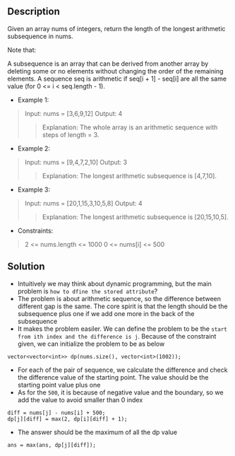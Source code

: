 ## Description
Given an array nums of integers, return the length of the longest arithmetic subsequence in nums.

Note that:

A subsequence is an array that can be derived from another array by deleting some or no elements without changing the order of the remaining elements.
A sequence seq is arithmetic if seq[i + 1] - seq[i] are all the same value (for 0 <= i < seq.length - 1).

- Example 1:

>Input: nums = [3,6,9,12]
Output: 4
>>Explanation:  The whole array is an arithmetic sequence with steps of length = 3.

- Example 2:

>Input: nums = [9,4,7,2,10]
Output: 3
>>Explanation:  The longest arithmetic subsequence is [4,7,10].

- Example 3:

>Input: nums = [20,1,15,3,10,5,8]
Output: 4
>>Explanation:  The longest arithmetic subsequence is [20,15,10,5].

- Constraints:

>2 <= nums.length <= 1000
0 <= nums[i] <= 500

## Solution
- Intuitively we may think about dynamic programming, but the main problem is `how to dfine the stored attribute`?
- The problem is about arithmetic sequence, so the difference between different gap is the same. The core spirit is that the length should be the subsequence plus one if we add one more in the back of the subsequence
- It makes the problem easiler. We can define the problem to be the `start from ith index and the difference is j`. Because of the constraint given, we can initialize the problem to be as below
```cpp=
vector<vector<int>> dp(nums.size(), vector<int>(1002));
```
- For each of the pair of sequence, we calculate the difference and check the difference value of the starting point. The value should be the starting point value plus one
- As for the `500`, it is because of negative value and the boundary, so we add the value to avoid smaller than 0 index
```cpp=
diff = nums[j] - nums[i] + 500;
dp[j][diff] = max(2, dp[i][diff] + 1);
```
- The answer should be the maximum of all the dp value
```cpp=
ans = max(ans, dp[j][diff]);
```